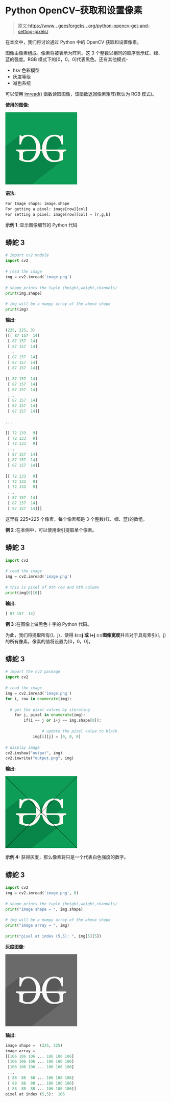 # Python OpenCV–获取和设置像素

> 原文:[https://www . geesforgeks . org/python-opencv-get-and-setting-pixels/](https://www.geeksforgeeks.org/python-opencv-getting-and-setting-pixels/)

在本文中，我们将讨论通过 Python 中的 OpenCV 获取和设置像素。

图像由像素组成。像素将被表示为阵列。这 3 个整数以相同的顺序表示红、绿、蓝的强度。RGB 模式下的[0，0，0]代表黑色。还有其他模式-

*   hsv 色彩模型
*   灰度等级
*   减色系统

可以使用 [imread()](https://www.geeksforgeeks.org/python-opencv-cv2-imread-method/) 函数读取图像，该函数返回像素矩阵(默认为 RGB 模式)。

**使用的图像:**

![](img/20648dd36df67499fbbaf373412b93d0.png)

**语法:**

```py
For Image shape: image.shape
For getting a pixel: image[row][col]
For setting a pixel: image[row][col] = [r,g,b]
```

**示例 1** :显示图像细节的 Python 代码

## 蟒蛇 3

```py
# import cv2 module
import cv2

# resd the image
img = cv2.imread('image.png')

# shape prints the tuple (height,weight,channels)
print(img.shape)

# img will be a numpy array of the above shape
print(img)
```

**输出:**

```py
(225, 225, 3)
[[[ 87 157  14]
 [ 87 157  14]
 [ 87 157  14]
 ...
 [ 87 157  14]
 [ 87 157  14]
 [ 87 157  14]]

[[ 87 157  14]
 [ 87 157  14]
 [ 87 157  14]
 ...
 [ 87 157  14]
 [ 87 157  14]
 [ 87 157  14]]

...

[[ 72 133   9]
 [ 72 133   9]
 [ 72 133   9]
 ...
 [ 87 157  14]
 [ 87 157  14]
 [ 87 157  14]]

[[ 72 133   9]
 [ 72 133   9]
 [ 72 133   9]
 ...
 [ 87 157  14]
 [ 87 157  14]
 [ 87 157  14]]]
```

这里有 225*225 个像素，每个像素都是 3 个整数(红、绿、蓝)的数组。

**例 2** :在本例中，可以使用索引提取单个像素。

## 蟒蛇 3

```py
import cv2

# read the image
img = cv2.imread('image.png')

# this is pixel of 0th row and 0th column
print(img[0][0])
```

**输出:**

```py
[ 87 157  14]
```

**例 3** :在图像上做黑色十字的 Python 代码。

为此，我们将提取所有(I，j)，使得 **i==j 或 i+j ==图像宽度**并且对于具有索引(I，j)的所有像素，像素的值将设置为[0，0，0]。

## 蟒蛇 3

```py
# import the cv2 package
import cv2

# read the image
img = cv2.imread('image.png')
for i, row in enumerate(img):

  # get the pixel values by iterating
    for j, pixel in enumerate(img):
        if(i == j or i+j == img.shape[0]):

                # update the pixel value to black
            img[i][j] = [0, 0, 0]

# display image
cv2.imshow("output", img)
cv2.imwrite("output.png", img)
```

**输出:**

![](img/60b34bea89b22d2af2c2c0def8df0df1.png)

**示例 4:** 获得灰度，那么像素将只是一个代表白色强度的数字。

## 蟒蛇 3

```py
import cv2
img = cv2.imread('image.png', 0)

# shape prints the tuple (height,weight,channels)
print("image shape = ", img.shape)

# img will be a numpy array of the above shape
print("image array = ", img)

print("pixel at index (5,5): ", img[5][5])
```

**灰度图像:**

![](img/d7a36005adc8758a112f2f41d9f164f0.png)

**输出:**

```py
image shape =  (225, 225)
image array =  
[[106 106 106 ... 106 106 106]
 [106 106 106 ... 106 106 106]
 [106 106 106 ... 106 106 106]
 ...
 [ 88  88  88 ... 106 106 106]
 [ 88  88  88 ... 106 106 106]
 [ 88  88  88 ... 106 106 106]]
pixel at index (5,5):  106
```